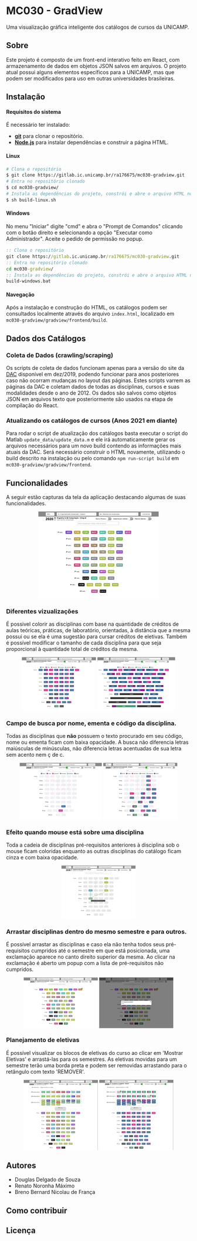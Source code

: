 # MC030 - GradView
Uma visualização gráfica inteligente dos catálogos de cursos da UNICAMP.

## Sobre
Este projeto é composto de um front-end interativo feito em React, com armazenamento de dados em objetos JSON salvos em arquivos. O projeto atual possui alguns elementos específicos para a UNICAMP, mas que podem ser modificados para uso em outras universidades brasileiras.


## Instalação
#### Requisitos do sistema
É necessário ter instalado: 
* [**git**](https://git-scm.com/downloads) para clonar o repositório.
* [**Node.js**](https://nodejs.org/en/) para instalar dependências e construir a página HTML.

#### Linux
```bash
# Clona o repositório
$ git clone https://gitlab.ic.unicamp.br/ra176675/mc030-gradview.git
# Entra no repositório clonado
$ cd mc030-gradview/
# Instala as dependências do projeto, constrói e abre o arquivo HTML no browser padrão.
$ sh build-linux.sh
```

#### Windows
No menu "Iniciar" digite "cmd" e abra o "Prompt de Comandos" clicando com o botão direito e selecionando a opção "Executar como Administrador". Aceite o pedido de permissão no popup.
```bat
:: Clona o repositório
git clone https://gitlab.ic.unicamp.br/ra176675/mc030-gradview.git
:: Entra no repositório clonado
cd mc030-gradview/
:: Instala as dependências do projeto, constrói e abre o arquivo HTML no browser padrão.
build-windows.bat
```

#### Navegação
Após a instalação e construção do HTML, os catálogos podem ser consultados localmente através do arquivo `index.html`, localizado em `mc030-gradview/gradview/frontend/build`.

## Dados dos Catálogos
### Coleta de Dados (crawling/scraping)
Os scripts de coleta de dados funcionam apenas para a versão do site da [DAC](https://www.dac.unicamp.br/portal/graduacao/catalogos-de-cursos) disponível em dez/2019, podendo funcionar para anos posteriores caso não ocorram mudanças no layout das páginas. 
Estes scripts varrem as páginas da DAC e coletam dados de todas as disciplinas, cursos e suas modalidades desde o ano de 2012. 
Os dados são salvos como objetos JSON em arquivos texto que posteriormente são usados na etapa de compilação do React.

### Atualizando os catálogos de cursos (Anos 2021 em diante)
Para rodar o script de atualização dos catálogos basta executar o script do Matlab `update_data/update_data.m` e ele irá automaticamente gerar os arquivos necessários para um novo build contendo as informações mais atuais da DAC.
Será necessário construir o HTML novamente, utilizando o build descrito na instalação ou pelo comando `npm run-script build` em `mc030-gradview/gradview/frontend`.


## Funcionalidades
A seguir estão capturas da tela da aplicação destacando algumas de suas funcionalidades.

<div align="center">
    <img align="center" src="/images/34.png" alt="GradView curso 34" width="65%">
</div>

### Diferentes vizualizações
É possivel colorir as disciplinas com base na quantidade de créditos de aulas teóricas, práticas, de laboratório, orientadas, à distância que a mesma possui ou se ela é uma sugestão para cursar créditos de eletivas.
Também é possível modificar o tamanho de cada disciplina para que seja proporcional à quantidade total de créditos da mesma.

<div align="center">
    <img align="center" src="/images/34-TP.png" alt="GradView curso 34 na visualização Teoria / Prática"  width="40%">
    <img align="center" src="/images/34-TP-CR.png" alt="GradView curso 34 na visualização Teoria / Prática e Tamanho por créditos"  width="42%">
</div>

### Campo de busca por nome, ementa e código da disciplina.
Todas as disciplinas que **não** possuem o texto procurado em seu código, nome ou ementa ficam com baixa opacidade.
A busca não diferencia letras maiúsculas de minúsculas, não diferencia letras acentuadas de sua letra sem acento nem ç de c.


<div align="center">
    <img align="center" src="/images/34-B-redes.png" alt="GradView curso 34 buscando a palavra redes"  width="44.5%">
    <img align="center" src="/images/34-B-MC.png" alt="GradView curso 34 buscando a palavra MC"  width="40%">
</div>

###  Efeito quando mouse está sobre uma disciplina
Toda a cadeia de disciplinas pré-requisitos anteriores à disciplina sob o mouse ficam coloridas enquanto as outras disciplinas do catálogo ficam cinza e com baixa opacidade.

<div align="center">
    <img align="center" src="/images/34-hover-MC732.png" alt="GradView curso 34 na visualização Teoria / Prática"  width="40%">
</div>

### Arrastar disciplinas dentro do mesmo semestre e para outros.
É possível arrastar as disciplinas e caso ela não tenha todos seus pré-requisitos cumpridos até o semestre em que está posicionada, uma exclamação aparece no canto direito superior da mesma.
Ao clicar na exclamação é aberto um popup com a lista de pré-requisitos não cumpridos.
<div align="center">
    <img align="center" src="/images/34-Move-F429.png" alt="GradView curso 34 com disciplina F 429 movida para o semestre 1 e com exclamação"  width="40%">
    <img align="center" src="/images/34-Move-F429(!).png" alt="GradView curso 34 popup com lista de pré-requisitos não cumpridos"  width="40%">
</div>

### Planejamento de eletivas
É possível visualizar os blocos de eletivas do curso ao clicar em 'Mostrar Eletivas' e arrastá-las para os semestres. As eletivas movidas para um semestre terão uma borda preta e podem ser removidas arrastando para o retângulo com texto 'REMOVER'.
<div align="center">
    <img align="center" src="/images/34-EL-0.png" alt="GradView curso 34 na visualização Teoria / Prática"  width="40%">
    <img align="center" src="/images/34-EL-TP-4.png" alt="GradView curso 34 na visualização Teoria / Prática"  width="40%">
</div>


## Autores
* Douglas Delgado de Souza
* Renato Noronha Máximo
* Breno Bernard Nicolau de França

## Como contribuir


## Licença 
